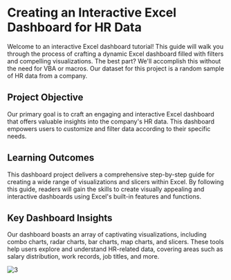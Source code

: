 
# Creating an Interactive Excel Dashboard for HR Data

Welcome to an interactive Excel dashboard tutorial! This guide will walk you through the process of crafting a dynamic Excel dashboard filled with filters and compelling visualizations. The best part? We'll accomplish this without the need for VBA or macros. Our dataset for this project is a random sample of HR data from a company.

## Project Objective

Our primary goal is to craft an engaging and interactive Excel dashboard that offers valuable insights into the company's HR data. This dashboard empowers users to customize and filter data according to their specific needs.

## Learning Outcomes

This dashboard project delivers a comprehensive step-by-step guide for creating a wide range of visualizations and slicers within Excel. By following this guide, readers will gain the skills to create visually appealing and interactive dashboards using Excel's built-in features and functions.

## Key Dashboard Insights

Our dashboard boasts an array of captivating visualizations, including combo charts, radar charts, bar charts, map charts, and slicers. These tools help users explore and understand HR-related data, covering areas such as salary distribution, work records, job titles, and more.

</div>

![3](https://github.com/mario21snow/Employee-sale-dashboard/assets/102954942/a1ddb3f9-7b7f-4783-987f-b2296c1c3694)
